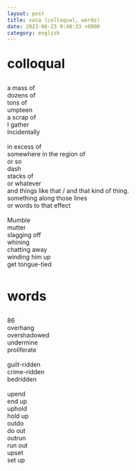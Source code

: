 ```yaml
---
layout: post
title: voca (colloqual, words)
date: 2023-06-23 9:48:33 +0900
category: english
---
```

<p style="font-size:30px;"><b> colloqual </b></p>
a mass of
<br/>
dozens of
<br/>
tons of
<br/>
umpteen
<br/>
a scrap of
<br/>
I gather
<br/>
Incidentally
<br/>
<br/>
in excess of
<br/>
somewhere in the region of 
<br/>
or so
<br/>
dash
<br/>
stacks of
<br/>
or whatever
<br/>
and things like that / and that kind of thing.
<br/>
something along those lines
<br/>
or words to that effect
<br/>
<br/>
Mumble
<br/>
mutter
<br/>
slagging off
<br/>
whining
<br/>
chatting away
<br/>
winding him up
<br/>
get tongue-tied
<br/>
<br/>
<p style="font-size:30px;"><b> words </b></p>
86
<br/>
overhang
<br/>
overshadowed
<br/>
undermine
<br/>
proliferate
<br/>
<br/>
guilt-ridden
<br/>
crime-ridden
<br/>
bedridden
<br/>
<br/>
upend
<br/>
end up
<br/>
uphold
<br/>
hold up
<br/>
outdo
<br/>
do out
<br/>
outrun
<br/>
run out
<br/>
upset
<br/>
set up